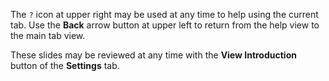 The `?` icon at upper right may be used at any time to help using the current tab. Use the **Back** arrow button at upper left to return from the help view to the main tab view.

These slides may be reviewed at any time with the **View Introduction** button of the **Settings** tab.
